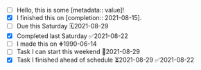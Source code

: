 - [ ] Hello, this is some [metadata:: value]!
- [X] I finished this on [completion:: 2021-08-15].
- [ ]  Due this Saturday 🗓️2021-08-29
- [x]  Completed last Saturday ✅2021-08-22
- [ ]  I made this on ➕1990-06-14
- [ ]  Task I can start this weekend 🛫2021-08-29
- [x]  Task I finished ahead of schedule ⏳2021-08-29 ✅2021-08-22